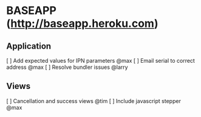 BASEAPP (http://baseapp.heroku.com)
=================================================

Application
-------------------------------------------------
[ ] Add expected values for IPN parameters @max
[ ] Email serial to correct address @max
[ ] Resolve bundler issues @larry

Views
-------------------------------------------------
[ ] Cancellation and success views @tim
[ ] Include javascript stepper @max
